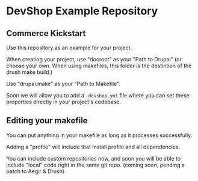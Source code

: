# DevShop Example Repository
## Commerce Kickstart

Use this repository as an example for your project.

When creating your project, use "docroot" as your "Path to Drupal" (or choose your own. When using makefiles, this folder is the destintion of the drush make build.)

Use "drupal.make" as your "Path to Makefile".

Soon we will allow you to add a `.devshop.yml` file where you can set these properties directly in your project's codebase. 

## Editing your makefile

You can put anything in your makefile as long as it processes successfully.

Adding a "profile" will include that install profile and all dependencies.

You can include custom repositories now, and soon you will be able to include "local" code right in the same git repo.  (coming soon, pending a patch to Aegir & Drush).




